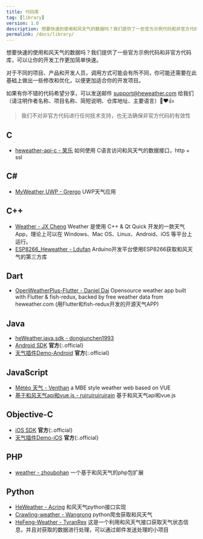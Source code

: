 ```yaml
---
title: 代码库
tag: [library]
version: 1.0
description: 想要快速的使用和风天气的数据吗？我们提供了一些官方示例代码和非官方代码库，可以让你的开发工作更加简单快速。
permalink: /docs/library/
---
```


想要快速的使用和风天气的数据吗？我们提供了一些官方示例代码和非官方代码库，可以让你的开发工作更加简单快速。

对于不同的项目、产品和开发人员，调用方式可能会有所不同，你可能还需要在此基础上做出一些修改和优化，以便更加适合你的开发项目。

如果有你不错的代码希望分享，可以发送邮件 <support@heweather.com> 给我们（请注明作者名称、项目名称、简短说明、仓库地址、主要语言）🙏❤️👍

> 我们不对非官方代码进行任何技术支持，也无法确保非官方代码的有效性

## C

- [heweather-api-c - 笑乐](https://github.com/xlofhappy/heweather-api-c) 如何使用 C语言访问和风天气的数据接口，http + ssl 

## C#

- [MyWeather UWP - Grergo](https://github.com/Grergo/MyWeather) UWP天气应用

## C++

- [Weather - JX Cheng](https://github.com/chengjianxi/Weather) Weather 是使用 C++ & Qt Quick 开发的一款天气 App，理论上可以在 Windows、Mac OS、Linux、Android、iOS 等平台上运行。 
- [ESP8266_Heweather - Ldufan](https://github.com/Ldufan/ESP8266_Heweather) Arduino开发平台使用ESP8266获取和风天气的第三方库
  
## Dart

- [OpenWeatherPlus-Flutter - Daniel Dai](https://github.com/danieldai/OpenWeatherPlus-Flutter) Opensource weather app built with Flutter & fish-redux, backed by free weather data from heweather.com (用Flutter和fish-redux开发的开源天气APP) 

## Java

- [heWeather.java.sdk - dongjunchen1993](https://github.com/dongjunchen1993/heWeather.java.sdk)
- [Android SDK](/docs/sdk/android-sdk) **官方**{:.official}
- [天气插件Demo-Android](https://github.com/heweather/WidgetDemo-Android) **官方**{:.official}

## JavaScript

- [Météo 天气 - Venthan](https://github.com/Venthanx/Weather) a MBE style weather web based on VUE
- [基于和风天气api和vue.js - ruiruiruiruirain](https://github.com/ruiruiruiruirain/myweather) 基于和风天气api和vue.js 

## Objective-C

- [iOS SDK](/docs/sdk/ios-sdk) **官方**{:.official}
- [天气插件Demo-iOS](https://github.com/heweather/WidgetDemo-iOS) **官方**{:.official}

## PHP

- [weather - zhoubohan](https://github.com/zhoubohan/weather) 一个基于和风天气的php包扩展 

## Python

- [HeWeather - Acring](https://github.com/Acring/HeWeather) 和风天气python接口实现
- [Crawling-weather - Wangrong](https://github.com/waro163/Crawling-weather) python爬虫获取和风天气
- [HeFeng-Weather - TyranRex](https://github.com/TyranRex/HeFeng-Weather) 这是一个利用和风天气接口获取天气状态信息，并且对获取的数据进行处理，可以通过邮件发送处理的小项目
